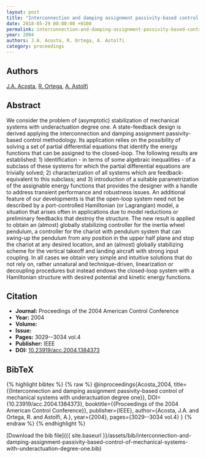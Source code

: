 ```yaml
---
layout: post
title: "Interconnection and damping assignment passivity-based control of mechanical systems with underactuation degree one"
date: 2018-05-29 00:00:00 +0100
permalink: interconnection-and-damping-assignment-passivity-based-control-of-mechanical-systems-with-underactuation-degree-one
year: 2004
authors: J.A. Acosta, R. Ortega, A. Astolfi
category: proceedings
---
```

 
## Authors
[J.A. Acosta](authors/j-a-acosta), [R. Ortega](authors/romeo-ortega), [A. Astolfi](authors/alessandro-astolfi)
 
## Abstract
We consider the problem of (asymptotic) stabilization of mechanical systems with underactuation degree one. A state-feedback design is derived applying the interconnection and damping assignment passivity-based control methodology. Its application relies on the possibility of solving a set of partial differential equations that identify the energy functions that can be assigned to the closed-loop. The following results are established: 1) identification - in terms of some algebraic inequalities - of a subclass of these systems for which the partial differential equations are trivially solved; 2) characterization of all systems which are feedback-equivalent to this subclass; and 3) introduction of a suitable parametrization of the assignable energy functions that provides the designer with a handle to address transient performance and robustness issues. An additional feature of our developments is that the open-loop system need not be described by a port-controlled Hamiltonian (or Lagrangian) model, a situation that arises often in applications due to model reductions or preliminary feedbacks that destroy the structure. The new result is applied to obtain an (almost) globally stabilizing controller for the inertia wheel pendulum, a controller for the chariot with pendulum system that can swing-up the pendulum from any position in the upper half plane and stop the chariot at any desired location, and an (almost) globally stabilizing scheme for the vertical takeoff and landing aircraft with strong input coupling. In all cases we obtain very simple and intuitive solutions that do not rely on, rather unnatural and technique-driven, linearization or decoupling procedures but instead endows the closed-loop system with a Hamiltonian structure with desired potential and kinetic energy functions.
 
## Citation
- **Journal:** Proceedings of the 2004 American Control Conference
- **Year:** 2004
- **Volume:** 
- **Issue:** 
- **Pages:** 3029--3034 vol.4
- **Publisher:** IEEE
- **DOI:** [10.23919/acc.2004.1384373](https://doi.org/10.23919/acc.2004.1384373)
 
## BibTeX
{% highlight bibtex %}
{% raw %}
@inproceedings{Acosta_2004,
  title={{Interconnection and damping assignment passivity-based control of mechanical systems with underactuation degree one}},
  DOI={10.23919/acc.2004.1384373},
  booktitle={{Proceedings of the 2004 American Control Conference}},
  publisher={IEEE},
  author={Acosta, J.A. and Ortega, R. and Astolfi, A.},
  year={2004},
  pages={3029--3034 vol.4}
}
{% endraw %}
{% endhighlight %}
 
[Download the bib file]({{ site.baseurl }}/assets/bib/interconnection-and-damping-assignment-passivity-based-control-of-mechanical-systems-with-underactuation-degree-one.bib)
 
